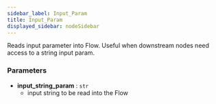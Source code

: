 ```yaml
---
sidebar_label: Input_Param
title: Input_Param
displayed_sidebar: nodeSidebar
---
```


Reads input parameter into Flow. Useful when downstream nodes need
access to a string input param.

### Parameters
- **input_string_param** : `str`
  - input string to be read into the Flow